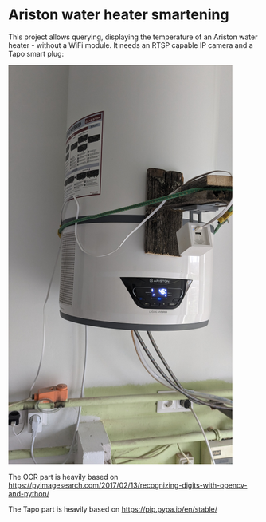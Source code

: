 # Ariston water heater smartening

This project allows querying, displaying the temperature of an Ariston water heater - without a WiFi module.
It needs an RTSP capable IP camera and a Tapo smart plug:

![Photo of the setup](https://github.com/irsl/smarter-ariston/blob/main/smarter-ariston.png?raw=true)

The OCR part is heavily based on
https://pyimagesearch.com/2017/02/13/recognizing-digits-with-opencv-and-python/

The Tapo part is heavily based on
https://pip.pypa.io/en/stable/
